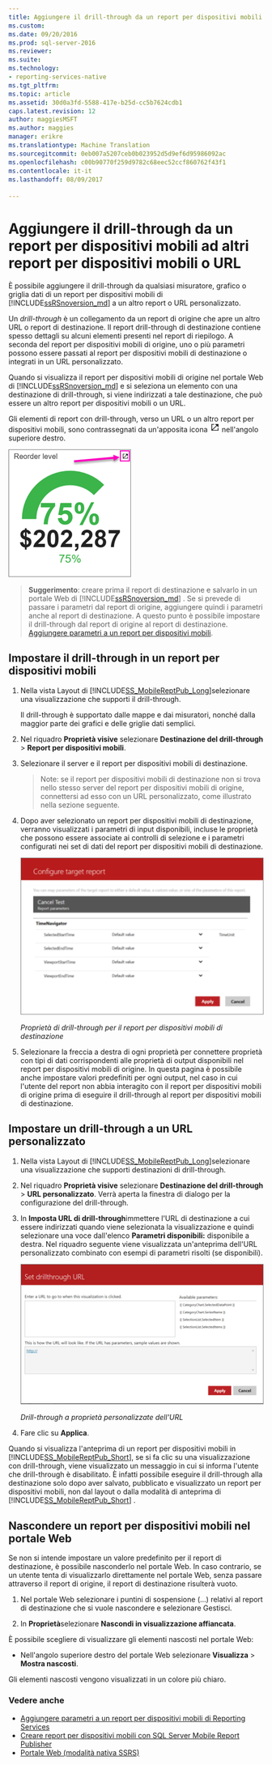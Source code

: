 ```yaml
---
title: Aggiungere il drill-through da un report per dispositivi mobili ad altri report per dispositivi mobili o URL | Documenti Microsoft
ms.custom: 
ms.date: 09/20/2016
ms.prod: sql-server-2016
ms.reviewer: 
ms.suite: 
ms.technology:
- reporting-services-native
ms.tgt_pltfrm: 
ms.topic: article
ms.assetid: 30d0a3fd-5588-417e-b25d-cc5b7624cdb1
caps.latest.revision: 12
author: maggiesMSFT
ms.author: maggies
manager: erikre
ms.translationtype: Machine Translation
ms.sourcegitcommit: 0eb007a5207ceb0b023952d5d9ef6d95986092ac
ms.openlocfilehash: c00b90770f259d9782c68eec52ccf860762f43f1
ms.contentlocale: it-it
ms.lasthandoff: 08/09/2017

---
```

# <a name="add-drillthrough-from-a-mobile-report-to-other-mobile-reports-or-urls"></a>Aggiungere il drill-through da un report per dispositivi mobili ad altri report per dispositivi mobili o URL
È possibile aggiungere il drill-through da qualsiasi misuratore, grafico o griglia dati di un report per dispositivi mobili di [!INCLUDE[ssRSnoversion_md](../../includes/ssrsnoversion-md.md)] a un altro report o URL personalizzato. 

Un *drill-through*  è un collegamento da un report di origine che apre un altro URL o report di destinazione. Il report drill-through di destinazione contiene spesso dettagli su alcuni elementi presenti nel report di riepilogo. A seconda del report per dispositivi mobili di origine, uno o più parametri possono essere passati al report per dispositivi mobili di destinazione o integrati in un URL personalizzato.  
  
Quando si visualizza il report per dispositivi mobili di origine nel portale Web di [!INCLUDE[ssRSnoversion_md](../../includes/ssrsnoversion-md.md)] e si seleziona un elemento con una destinazione di drill-through, si viene indirizzati a tale destinazione, che può essere un altro report per dispositivi mobili o un URL.  

Gli elementi di report con drill-through, verso un URL o un altro report per dispositivi mobili, sono contrassegnati da un'apposita icona ![mobile-report-drill-through-icon](../../reporting-services/mobile-reports/media/mobile-report-drill-through-icon.png) nell'angolo superiore destro.

![mobile-report-gauge-drill-through](../../reporting-services/mobile-reports/media/mobile-report-gauge-drill-through.png) 

>**Suggerimento**: creare prima il report di destinazione e salvarlo in un portale Web di [!INCLUDE[ssRSnoversion_md](../../includes/ssrsnoversion-md.md)] . Se si prevede di passare i parametri dal report di origine, aggiungere quindi i parametri anche al report di destinazione. A questo punto è possibile impostare il drill-through dal report di origine al report di destinazione. [Aggiungere parametri a un report per dispositivi mobili](../../reporting-services/mobile-reports/add-parameters-to-a-mobile-report-reporting-services.md).
 
## <a name="set-up-drillthrough-to-a-mobile-report"></a>Impostare il drill-through in un report per dispositivi mobili  

1. Nella vista Layout di [!INCLUDE[SS_MobileReptPub_Long](../../includes/ss-mobilereptpub-long.md)]selezionare una visualizzazione che supporti il drill-through.   

   Il drill-through è supportato dalle mappe e dai misuratori, nonché dalla maggior parte dei grafici e delle griglie dati semplici.
   
2. Nel riquadro **Proprietà visive** selezionare **Destinazione del drill-through** > **Report per dispositivi mobili**.  
3. Selezionare il server e il report per dispositivi mobili di destinazione.  

   >Note: se il report per dispositivi mobili di destinazione non si trova nello stesso server del report per dispositivi mobili di origine, connettersi ad esso con un URL personalizzato, come illustrato nella sezione seguente.  
 
4. Dopo aver selezionato un report per dispositivi mobili di destinazione, verranno visualizzati i parametri di input disponibili, incluse le proprietà che possono essere associate ai controlli di selezione e i parametri configurati nei set di dati del report per dispositivi mobili di destinazione.  

   ![mobile-report-drillthrough-target](../../reporting-services/mobile-reports/media/mobile-report-drillthrough-target.PNG)
   
   *Proprietà di drill-through per il report per dispositivi mobili di destinazione*  
  
5. Selezionare la freccia a destra di ogni proprietà per connettere proprietà con tipi di dati corrispondenti alle proprietà di output disponibili nel report per dispositivi mobili di origine. In questa pagina è possibile anche impostare valori predefiniti per ogni output, nel caso in cui l'utente del report non abbia interagito con il report per dispositivi mobili di origine prima di eseguire il drill-through al report per dispositivi mobili di destinazione.  
  
## <a name="set-up-a-drillthrough-to-a-custom-url"></a>Impostare un drill-through a un URL personalizzato  
  
1. Nella vista Layout di [!INCLUDE[SS_MobileReptPub_Long](../../includes/ss-mobilereptpub-long.md)]selezionare una visualizzazione che supporti destinazioni di drill-through.    
2. Nel riquadro **Proprietà visive** selezionare **Destinazione del drill-through** > **URL personalizzato**.  Verrà aperta la finestra di dialogo per la configurazione del drill-through.  
  
3. In **Imposta URL di drill-through**immettere l'URL di destinazione a cui essere indirizzati quando viene selezionata la visualizzazione e quindi selezionare una voce dall'elenco **Parametri disponibili:** disponibile a destra. Nel riquadro seguente viene visualizzata un'anteprima dell'URL personalizzato combinato con esempi di parametri risolti (se disponibili).  
  
   ![mobile-report-drillthrough-url](../../reporting-services/mobile-reports/media/mobile-report-drillthrough-url.PNG)
  
   *Drill-through a proprietà personalizzate dell'URL*  
  
4. Fare clic su **Applica**.  

  
Quando si visualizza l'anteprima di un report per dispositivi mobili in [!INCLUDE[SS_MobileReptPub_Short](../../includes/ss-mobilereptpub-short.md)], se si fa clic su una visualizzazione con drill-through, viene visualizzato un messaggio in cui si informa l'utente che drill-through è disabilitato. È infatti possibile eseguire il drill-through alla destinazione solo dopo aver salvato, pubblicato e visualizzato un report per dispositivi mobili, non dal layout o dalla modalità di anteprima di [!INCLUDE[SS_MobileReptPub_Short](../../includes/ss-mobilereptpub-short.md)] .  

## <a name="hide-a-target-mobile-report-on-the-web-portal"></a>Nascondere un report per dispositivi mobili nel portale Web
Se non si intende impostare un valore predefinito per il report di destinazione, è possibile nasconderlo nel portale Web. In caso contrario, se un utente tenta di visualizzarlo direttamente nel portale Web, senza passare attraverso il report di origine, il report di destinazione risulterà vuoto.

1. Nel portale Web selezionare i puntini di sospensione (...) relativi al report di destinazione che si vuole nascondere e selezionare Gestisci.

2. In **Proprietà**selezionare **Nascondi in visualizzazione affiancata**.

È possibile scegliere di visualizzare gli elementi nascosti nel portale Web: 

* Nell'angolo superiore destro del portale Web selezionare **Visualizza** > **Mostra nascosti**. 

Gli elementi nascosti vengono visualizzati in un colore più chiaro.
    
### <a name="see-also"></a>Vedere anche  
 
* [Aggiungere parametri a un report per dispositivi mobili di Reporting Services](../../reporting-services/mobile-reports/add-parameters-to-a-mobile-report-reporting-services.md)
* [Creare report per dispositivi mobili con SQL Server Mobile Report Publisher](../../reporting-services/mobile-reports/create-mobile-reports-with-sql-server-mobile-report-publisher.md) 
* [Portale Web (modalità nativa SSRS)](../../reporting-services/web-portal-ssrs-native-mode.md)


